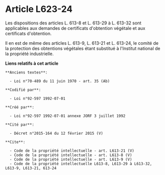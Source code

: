 # Article L623-24

Les dispositions des articles L. 613-8 et L. 613-29 à L. 613-32 sont applicables aux demandes de certificats d'obtention
végétale et aux certificats d'obtention.

Il en est de même des articles L. 613-9, L. 613-21 et L. 613-24, le comité de la protection des obtentions végétales étant
substitué à l'Institut national de la propriété industrielle.

**Liens relatifs à cet article**

	**Anciens textes**:

	  - Loi n°70-489 du 11 juin 1970 - art. 35 (Ab)

	**Codifié par**:

	  - Loi n°92-597 1992-07-01

	**Créé par**:

	  - Loi n°92-597 1992-07-01 annexe JORF 3 juillet 1992

	**Cité par**:

	  - Décret n°2015-164 du 12 février 2015 (V)

	**Cite**:

	  - Code de la propriété intellectuelle - art. L613-21 (V)
	  - Code de la propriété intellectuelle - art. L613-8 (V)
	  - Code de la propriété intellectuelle - art. L613-9 (V)
	  - Code de la propriété intellectuelle L613-8, L613-29 à L613-32, L613-9, L613-21, 613-24
